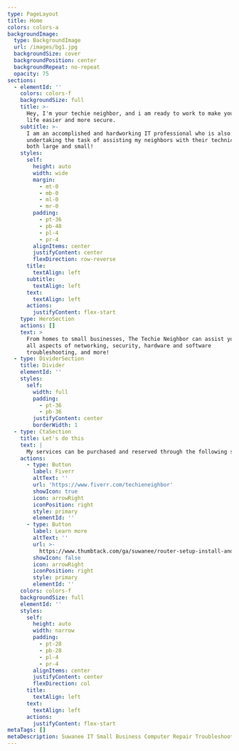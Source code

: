 ```yaml
---
type: PageLayout
title: Home
colors: colors-a
backgroundImage:
  type: BackgroundImage
  url: /images/bg1.jpg
  backgroundSize: cover
  backgroundPosition: center
  backgroundRepeat: no-repeat
  opacity: 75
sections:
  - elementId: ''
    colors: colors-f
    backgroundSize: full
    title: >-
      Hey, I'm your techie neighbor, and i am ready to work to make your digital
      life easier and more secure.
    subtitle: >-
      I am an accomplished and hardworking IT professional who is also
      undertaking the task of assisting my neighbors with their technical needs,
      both large and small! 
    styles:
      self:
        height: auto
        width: wide
        margin:
          - mt-0
          - mb-0
          - ml-0
          - mr-0
        padding:
          - pt-36
          - pb-48
          - pl-4
          - pr-4
        alignItems: center
        justifyContent: center
        flexDirection: row-reverse
      title:
        textAlign: left
      subtitle:
        textAlign: left
      text:
        textAlign: left
      actions:
        justifyContent: flex-start
    type: HeroSection
    actions: []
    text: >
      From homes to small businesses, The Techie Neighbor can assist you with
      all aspects of networking, security, hardware and software
      troubleshooting, and more!
  - type: DividerSection
    title: Divider
    elementId: ''
    styles:
      self:
        width: full
        padding:
          - pt-36
          - pb-36
        justifyContent: center
        borderWidth: 1
  - type: CtaSection
    title: Let's do this
    text: |
      My services can be purchased and reserved through the following sites:
    actions:
      - type: Button
        label: Fiverr
        altText: ''
        url: 'https://www.fiverr.com/techieneighbor'
        showIcon: true
        icon: arrowRight
        iconPosition: right
        style: primary
        elementId: ''
      - type: Button
        label: Learn more
        altText: ''
        url: >-
          https://www.thumbtack.com/ga/suwanee/router-setup-install-and-repair/techieneighbor-llc/service/527544422781173783?utm_medium=web&utm_source=txt&surface=sp&referrer_pk=527544422486859801
        showIcon: false
        icon: arrowRight
        iconPosition: right
        style: primary
        elementId: ''
    colors: colors-f
    backgroundSize: full
    elementId: ''
    styles:
      self:
        height: auto
        width: narrow
        padding:
          - pt-28
          - pb-28
          - pl-4
          - pr-4
        alignItems: center
        justifyContent: center
        flexDirection: col
      title:
        textAlign: left
      text:
        textAlign: left
      actions:
        justifyContent: flex-start
metaTags: []
metaDescription: Suwanee IT Small Business Computer Repair Troubleshooting
---
```

